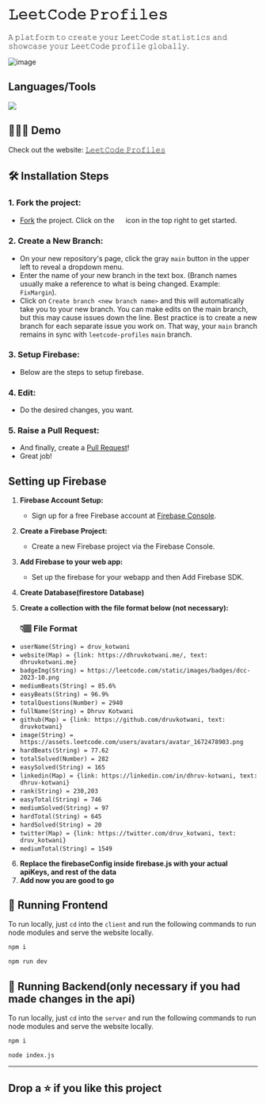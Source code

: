 # 𝙻𝚎𝚎𝚝𝙲𝚘𝚍𝚎  𝙿𝚛𝚘𝚏𝚒𝚕𝚎𝚜

𝙰 𝚙𝚕𝚊𝚝𝚏𝚘𝚛𝚖 𝚝𝚘 𝚌𝚛𝚎𝚊𝚝𝚎 𝚢𝚘𝚞𝚛 𝙻𝚎𝚎𝚝𝙲𝚘𝚍𝚎 𝚜𝚝𝚊𝚝𝚒𝚜𝚝𝚒𝚌𝚜 𝚊𝚗𝚍 𝚜𝚑𝚘𝚠𝚌𝚊𝚜𝚎 𝚢𝚘𝚞𝚛 𝙻𝚎𝚎𝚝𝙲𝚘𝚍𝚎 𝚙𝚛𝚘𝚏𝚒𝚕𝚎 𝚐𝚕𝚘𝚋𝚊𝚕𝚕𝚢.

![image](https://github.com/druvkotwani/Leetcode-Profiles/assets/96691139/6ce0aab2-1d74-4319-a436-e6663587da71)




## Languages/Tools

<a href="">
    <img src="https://skillicons.dev/icons?i=tailwindcss,js,react,firebase,vercel" />
  </a>

## 👩🏽‍💻 Demo
Check out the website: [𝙻𝚎𝚎𝚝𝙲𝚘𝚍𝚎 𝙿𝚛𝚘𝚏𝚒𝚕𝚎𝚜](https://leetcode-profiles.vercel.app/)


## 🛠️ Installation Steps

### 1. Fork the project:
- [Fork](https://github.com/druvkotwani/Leetcode-Profiles) the project. Click on the <a href="https://github.com/druvkotwani/Leetcode-Profiles/fork"><img src="https://i.imgur.com/G4z1kEe.png" height="15" width="15"></a> icon in the top right to get started.

### 2. Create a New Branch:
- On your new repository's page, click the gray `main` button in the upper left to reveal a dropdown menu.
- Enter the name of your new branch in the text box. (Branch names usually make a reference to what is being changed. Example: `FixMargin`).
- Click on `Create branch <new branch name>` and this will automatically take you to your new branch. You can make edits on the main branch, but this may cause issues down the line. Best practice is to create a new branch for each separate issue you work on. That way, your `main` branch remains in sync with `leetcode-profiles` `main` branch.

### 3. Setup Firebase:
- Below are the steps to setup firebase.

### 4. Edit:
- Do the desired changes, you want.

### 5. Raise a Pull Request:
- And finally, create a [Pull Request](https://help.github.com/en/github/collaborating-with-issues-and-pull-requests/creating-a-pull-request)!
- Great job! 


## Setting up Firebase 

1. **Firebase Account Setup:**
   - Sign up for a free Firebase account at [Firebase Console](https://console.firebase.google.com/).

2. **Create a Firebase Project:**
   - Create a new Firebase project via the Firebase Console.

3. **Add Firebase to your web app:**
   - Set up the firebase for your webapp and then Add Firebase SDK.

4. **Create Database(firestore Database)**

5. **Create a collection with the file format below (not necessary):**

  
   ### 👇🏽 File Format
- `userName(String) = druv_kotwani`
- `website(Map) = {link: https://dhruvkotwani.me/, text: dhruvkotwani.me}`
- `badgeImg(String) = https://leetcode.com/static/images/badges/dcc-2023-10.png`
- `mediumBeats(String) = 85.6%`
- `easyBeats(String) = 96.9%`
- `totalQuestions(Number) = 2940`
- `fullName(String) = Dhruv Kotwani`
- `github(Map) = {link: https://github.com/druvkotwani, text: druvkotwani}`
- `image(String) = https://assets.leetcode.com/users/avatars/avatar_1672478903.png`
- `hardBeats(String) = 77.62`
- `totalSolved(Number) = 282`
- `easySolved(String) = 165`
- `linkedin(Map) = {link: https://linkedin.com/in/dhruv-kotwani, text: dhruv-kotwani}`
- `rank(String) = 230,203`
- `easyTotal(String) = 746`
- `mediumSolved(String) = 97`
- `hardTotal(String) = 645`
- `hardSolved(String) = 20`
- `twitter(Map) = {link: https://twitter.com/druv_kotwani, text: druv_kotwani}`
- `mediumTotal(String) = 1549`

6. **Replace the firebaseConfig inside firebase.js with your actual apiKeys, and rest of the data**
7. **Add now you are good to go**

## 🚀 Running Frontend
To run locally, just `cd` into the `client` and run the following commands to run node modules and serve the website locally.
```bash
npm i
```

```bash
npm run dev
```

## 🚀 Running Backend(only necessary if you had made changes in the api)
To run locally, just `cd` into the `server` and run the following commands to run node modules and serve the website locally.
```bash
npm i
```

```bash
node index.js
```




<hr/>

## Drop a ⭐ if you like this project
